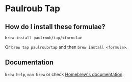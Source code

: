 # Paulroub Tap

## How do I install these formulae?

`brew install paulroub/tap/<formula>`

Or `brew tap paulroub/tap` and then `brew install <formula>`.

## Documentation

`brew help`, `man brew` or check [Homebrew's documentation](https://docs.brew.sh).
